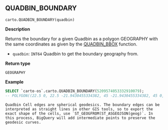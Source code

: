 ## QUADBIN_BOUNDARY

```sql:signature
carto.QUADBIN_BOUNDARY(quadbin)
```

**Description**

Returns the boundary for a given Quadbin as a polygon GEOGRAPHY with the same coordinates as given by the [QUADBIN_BBOX](#quadbin_bbox) function.

* `quadbin`: `INT64` Quadbin to get the boundary geography from.

**Return type**

`GEOGRAPHY`

**Example**

```sql
SELECT `carto-os`.carto.QUADBIN_BOUNDARY(5209574053332910079);
-- POLYGON((22.5 0, 22.5 -21.9430455334382, 45 -21.9430455334382, 45 0, 22.5 0))
```

````hint:info
Quadbin Cell edges are spherical geodesics. The boundary edges can be interpreted as straight lines in other GIS tools, so to export the exact shape of the cells, use `ST_GEOGFROM(ST_ASGEOJSON(geog)`. In this process, BigQuery will add intermediate points to preserve the geodesic curves.
````
